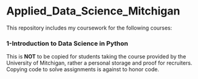 # Applied_Data_Science_Mitchigan
This repository includes my coursework for the following courses:
### 1-Introduction to Data Science in Python
This is **NOT** to be copied for students taking the course provided by the University of Mitchigan, rather a personal storage and proof for recruiters. Copying code to solve assignments is against to honor code.
